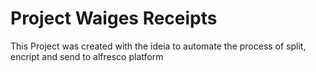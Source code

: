 # Project Waiges Receipts

This Project was created with the ideia to automate the process of split, encript and send to alfresco platform 
